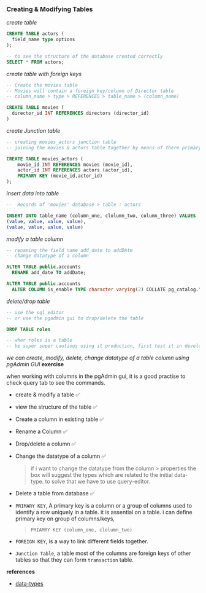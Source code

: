 ### Creating & Modifying Tables

_create table_

```sql
CREATE TABLE actors (
  field_name type options
);

-- to see the structure of the database created correctly
SELECT * FROM actors;
```

_create table with foreign keys_

```sql
-- Create the movies table
-- Movies will contain a foreign key/column of Director table
-- column_name > type > REFERENCES > table_name > (column_name)

CREATE TABLE movies (
  director_id INT REFERENCES directors (director_id)
)
```

_create Junction table_

```sql
-- creating movies_actors junction table
-- joining the movies & actors table together by means of there primary keys

CREATE TABLE movies_actors (
	movie_id INT REFERENCES movies (movie_id),
	actor_id INT REFERENCES actors (actor_id),
	PRIMARY KEY (movie_id,actor_id)
);
```

_insert data into table_

```sql
--  Records of 'movies' database > table : actors

INSERT INTO table_name (column_one, clolumn_two, column_three) VALUES
(value, value, value, value),
(value, value, value, value)
```

_modify a table column_

```sql
-- renaming the field name add_date to addDAte
-- change datatype of a column

ALTER TABLE public.accounts
  RENAME add_date TO addDate;

ALTER TABLE public.accounts
  ALTER COLUMN is_enable TYPE character varying(2) COLLATE pg_catalog."default";
```

_delete/drop table_

```sql
-- use the sql editor
-- or use the pgadmin gui to drop/delete the table

DROP TABLE roles

-- wher roles is a table
-- be super super cautious using it production, first test it in development
```

_we can create, modify, delete, change datatype of a table column using pgAdmin GUI_
**exercise**

when working with columns in the pgAdmin gui, it is a good practise to check query tab to see the commands.

- create & modify a table ✅
- view the structure of the table ✅
- Create a column in existing table ✅
- Rename a Column ✅
- Drop/delete a column ✅
- Change the datatype of a column ✅

  > if i want to change the datatype from the column > properties the box will suggest the types which are related to the initial data-type. to solve that we have to use query-editor.

- Delete a table from database ✅

- `PRIMARY KEY`, A primary key is a column or a group of columns used to identify a row uniquely in a table. it is assential on a table. i can define primary key on group of columns/keys,

  > `PRIAMRY KEY (column_one, clolumn_two)`

- `FOREIGN KEY`, is a way to link different fields together.
- `Junction Table`, a table most of the columns are foreign keys of other tables so that they can form `transaction` table.

**references**

- [data-types](https://www.postgresqltutorial.com/postgresql-data-types/)
